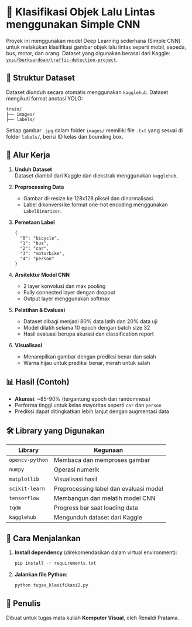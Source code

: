 # 🚦 Klasifikasi Objek Lalu Lintas menggunakan Simple CNN

Proyek ini menggunakan model Deep Learning sederhana (Simple CNN) untuk melakukan klasifikasi gambar objek lalu lintas seperti mobil, sepeda, bus, motor, dan orang. Dataset yang digunakan berasal dari Kaggle: [`yusufberksardoan/traffic-detection-project`](https://www.kaggle.com/datasets/yusufberksardoan/traffic-detection-project).

## 📁 Struktur Dataset
Dataset diunduh secara otomatis menggunakan `kagglehub`. Dataset mengikuti format anotasi YOLO:

```
train/
├── images/
├── labels/
```

Setiap gambar `.jpg` dalam folder `images/` memiliki file `.txt` yang sesuai di folder `labels/`, berisi ID kelas dan bounding box.

## 🔄 Alur Kerja

1. **Unduh Dataset**  
   Dataset diambil dari Kaggle dan diekstrak menggunakan `kagglehub`.

2. **Preprocessing Data**  
   - Gambar di-resize ke 128x128 piksel dan dinormalisasi.
   - Label dikonversi ke format one-hot encoding menggunakan `LabelBinarizer`.

3. **Pemetaan Label**
   ```
   {
     "0": "bicycle",
     "1": "bus",
     "2": "car",
     "3": "motorbike",
     "4": "person"
   }
   ```

4. **Arsitektur Model CNN**
   - 2 layer konvolusi dan max pooling
   - Fully connected layer dengan dropout
   - Output layer menggunakan softmax

5. **Pelatihan & Evaluasi**
   - Dataset dibagi menjadi 80% data latih dan 20% data uji
   - Model dilatih selama 10 epoch dengan batch size 32
   - Hasil evaluasi berupa akurasi dan classification report

6. **Visualisasi**
   - Menampilkan gambar dengan prediksi benar dan salah
   - Warna hijau untuk prediksi benar, merah untuk salah

## 📊 Hasil (Contoh)

- **Akurasi**: ~85-90% (tergantung epoch dan randomness)
- Performa tinggi untuk kelas mayoritas seperti `car` dan `person`
- Prediksi dapat ditingkatkan lebih lanjut dengan augmentasi data

## 🛠 Library yang Digunakan

| Library             | Kegunaan                                          |
|--------------------|----------------------------------------------------|
| `opencv-python`    | Membaca dan memproses gambar                       |
| `numpy`            | Operasi numerik                                    |
| `matplotlib`       | Visualisasi hasil                                  |
| `scikit-learn`     | Preprocessing label dan evaluasi model             |
| `tensorflow`       | Membangun dan melatih model CNN                    |
| `tqdm`             | Progress bar saat loading data                     |
| `kagglehub`        | Mengunduh dataset dari Kaggle                      |

## 📌 Cara Menjalankan

1. **Install dependency** (direkomendasikan dalam virtual environment):
   ```bash
   pip install -r requirements.txt
   ```

2. **Jalankan file Python**:
   ```bash
   python tugas_klasifikasi2.py
   ```
   

## 📝 Penulis
Dibuat untuk tugas mata kuliah **Komputer Visual**, oleh Renaldi Pratama.
